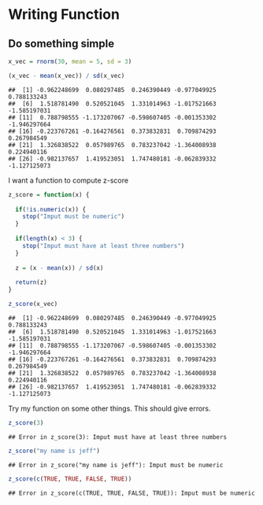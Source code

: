 Writing Function
================

## Do something simple

``` r
x_vec = rnorm(30, mean = 5, sd = 3)

(x_vec - mean(x_vec)) / sd(x_vec)
```

    ##  [1] -0.962248699  0.080297485  0.246390449 -0.977049925  0.788133243
    ##  [6]  1.518781490  0.520521045  1.331014963 -1.017521663 -1.585197031
    ## [11]  0.788798555 -1.173207067 -0.598607405 -0.001353302 -1.946297664
    ## [16] -0.223767261 -0.164276561  0.373832831  0.709874293  0.267984549
    ## [21]  1.326838522  0.057989765  0.783237042 -1.364008938  0.224940116
    ## [26] -0.982137657  1.419523051  1.747480181 -0.062839332 -1.127125073

I want a function to compute z-score

``` r
z_score = function(x) {
  
  if(!is.numeric(x)) {
    stop("Imput must be numeric")
  }
  
  if(length(x) < 3) {
    stop("Imput must have at least three numbers")
  }
  
  z = (x - mean(x)) / sd(x)
  
  return(z)
}

z_score(x_vec)
```

    ##  [1] -0.962248699  0.080297485  0.246390449 -0.977049925  0.788133243
    ##  [6]  1.518781490  0.520521045  1.331014963 -1.017521663 -1.585197031
    ## [11]  0.788798555 -1.173207067 -0.598607405 -0.001353302 -1.946297664
    ## [16] -0.223767261 -0.164276561  0.373832831  0.709874293  0.267984549
    ## [21]  1.326838522  0.057989765  0.783237042 -1.364008938  0.224940116
    ## [26] -0.982137657  1.419523051  1.747480181 -0.062839332 -1.127125073

Try my function on some other things. This should give errors.

``` r
z_score(3)
```

    ## Error in z_score(3): Imput must have at least three numbers

``` r
z_score("my name is jeff")
```

    ## Error in z_score("my name is jeff"): Imput must be numeric

``` r
z_score(c(TRUE, TRUE, FALSE, TRUE))
```

    ## Error in z_score(c(TRUE, TRUE, FALSE, TRUE)): Imput must be numeric
